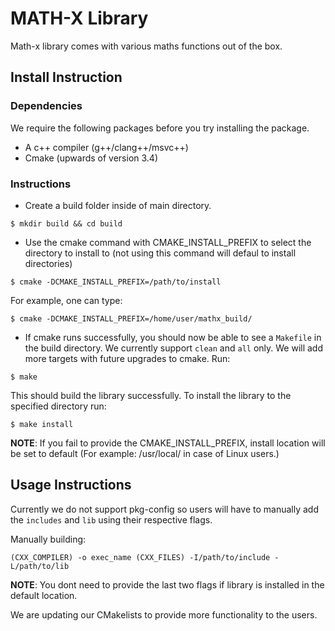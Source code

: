# MATH-X Library

Math-x library comes with various maths functions out of the box.


## Install Instruction

### Dependencies

We require the following packages before you try installing the package.

 - A c++ compiler (g++/clang++/msvc++)
 - Cmake (upwards of version 3.4)

### Instructions

 - Create a build folder inside of main directory.

 ```
 $ mkdir build && cd build
 ```

 - Use the cmake command with CMAKE_INSTALL_PREFIX to select the directory to install to (not using this command will defaul to install directories)

 ```
 $ cmake -DCMAKE_INSTALL_PREFIX=/path/to/install
 ```

 For example, one can type:

 ```
 $ cmake -DCMAKE_INSTALL_PREFIX=/home/user/mathx_build/
 ```

 - If cmake runs successfully, you should now be able to see a `Makefile` in the build directory. We currently support `clean` and `all` only. We will add more targets with future upgrades to cmake. Run:

 ```
 $ make
 ```

 This should build the library successfully. To install the library to the specified directory run:

 ```
 $ make install
 ```

 __NOTE__: If you fail to provide the CMAKE_INSTALL_PREFIX, install location will be set to default (For example: /usr/local/ in case of Linux users.)

## Usage Instructions

Currently we do not support pkg-config so users will have to manually add the `includes` and `lib` using their respective flags.

Manually building:

```
(CXX_COMPILER) -o exec_name (CXX_FILES) -I/path/to/include -L/path/to/lib
```

__NOTE__: You dont need to provide the last two flags if library is installed in the default location.

We are updating our CMakelists to provide more functionality to the users.
